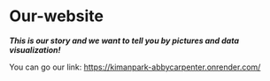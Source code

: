# Our-website

***This is our story and we want to tell you by pictures and data visualization!***

You can go our link: https://kimanpark-abbycarpenter.onrender.com/
